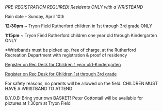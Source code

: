 *PRE-REGISTRATION REQUIRED! Residents ONLY with a WRISTBAND*

Rain date – Sunday, April 10th

**12:30pm** ~ Tryon Field Rutherford children in 1st through 3rd grade ONLY 

**1:15pm** ~ Tryon Field Rutherford children one year old through Kindergarten ONLY

*Wristbands must be picked up, free of charge, at the Rutherford Recreation Department with registration & proof of residency

[Register on Rec Desk for Children 1 year old-Kindergarten](https://rutherfordnj.recdesk.com/Community/Program/Detail?programId=209)

[Register on Rec Desk for Children 1st through 3rd grade](https://rutherfordnj.recdesk.com/Community/Program/Detail?programId=208)

For safety reasons, no parents will be allowed on the field. CHILDREN MUST HAVE A WRISTBAND TO ATTEND

B.Y.O.B-Bring your own BASKET! Peter Cottontail will be available for pictures at 1:30pm at Tryon Field


